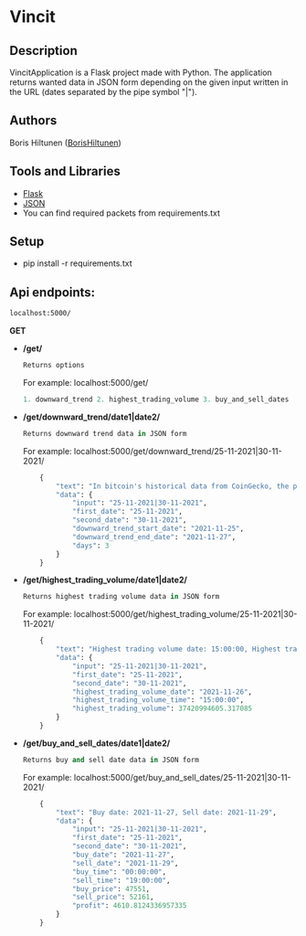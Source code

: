 # Vincit

## Description
VincitApplication is a Flask project made with Python. The application returns wanted data in JSON form depending on the given input written in the URL (dates separated by the pipe symbol "|"). 

## Authors
Boris Hiltunen ([BorisHiltunen](https://github.com/BorisHiltunen))

## Tools and Libraries
- [Flask](https://flask.palletsprojects.com/en/2.0.x/)
- [JSON](https://www.json.org/json-en.html)
- You can find required packets from requirements.txt

## Setup
- pip install -r requirements.txt

## Api endpoints:

```html 
localhost:5000/
```
<b>GET</b>
  - **/get/**
    ```python 
    Returns options
    ```
    
    For example: localhost:5000/get/
    
    ```python 
    1. downward_trend 2. highest_trading_volume 3. buy_and_sell_dates
    ```
    
  - **/get/downward_trend/date1|date2/**
    ```python 
    Returns downward trend data in JSON form 
    ```
    
    For example: localhost:5000/get/downward_trend/25-11-2021|30-11-2021/
    
    ```python 
        {
            "text": "In bitcoin's historical data from CoinGecko, the price decreased 3 days in a row from 2021-11-25 to 2021-11-27",
            "data": {
                "input": "25-11-2021|30-11-2021",
                "first_date": "25-11-2021",
                "second_date": "30-11-2021",
                "downward_trend_start_date": "2021-11-25",
                "downward_trend_end_date": "2021-11-27",
                "days": 3
            }
        }
    ```
    
  - **/get/highest_trading_volume/date1|date2/**
  
    ```python 
    Returns highest trading volume data in JSON form
    ```
    
    For example: localhost:5000/get/highest_trading_volume/25-11-2021|30-11-2021/
    
    ```python 
        {
            "text": "Highest trading volume date: 15:00:00, Highest trading volume: 37420994605.317085",
            "data": {
                "input": "25-11-2021|30-11-2021",
                "first_date": "25-11-2021",
                "second_date": "30-11-2021",
                "highest_trading_volume_date": "2021-11-26",
                "highest_trading_volume_time": "15:00:00",
                "highest_trading_volume": 37420994605.317085
            }
        }
    ```
    
  - **/get/buy_and_sell_dates/date1|date2/**
  
    ```python 
    Returns buy and sell date data in JSON form
    ```

    For example: localhost:5000/get/buy_and_sell_dates/25-11-2021|30-11-2021/
    
    ```python 
        {
            "text": "Buy date: 2021-11-27, Sell date: 2021-11-29",
            "data": {
                "input": "25-11-2021|30-11-2021",
                "first_date": "25-11-2021",
                "second_date": "30-11-2021",
                "buy_date": "2021-11-27",
                "sell_date": "2021-11-29",
                "buy_time": "00:00:00",
                "sell_time": "19:00:00",
                "buy_price": 47551,
                "sell_price": 52161,
                "profit": 4610.8124336957335
            }
        }
    ```

